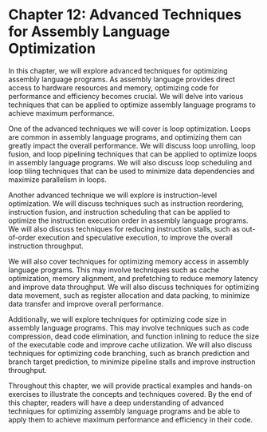 # Chapter 12: Advanced Techniques for Assembly Language Optimization

In this chapter, we will explore advanced techniques for optimizing assembly language programs. As assembly language provides direct access to hardware resources and memory, optimizing code for performance and efficiency becomes crucial. We will delve into various techniques that can be applied to optimize assembly language programs to achieve maximum performance.

One of the advanced techniques we will cover is loop optimization. Loops are common in assembly language programs, and optimizing them can greatly impact the overall performance. We will discuss loop unrolling, loop fusion, and loop pipelining techniques that can be applied to optimize loops in assembly language programs. We will also discuss loop scheduling and loop tiling techniques that can be used to minimize data dependencies and maximize parallelism in loops.

Another advanced technique we will explore is instruction-level optimization. We will discuss techniques such as instruction reordering, instruction fusion, and instruction scheduling that can be applied to optimize the instruction execution order in assembly language programs. We will also discuss techniques for reducing instruction stalls, such as out-of-order execution and speculative execution, to improve the overall instruction throughput.

We will also cover techniques for optimizing memory access in assembly language programs. This may involve techniques such as cache optimization, memory alignment, and prefetching to reduce memory latency and improve data throughput. We will also discuss techniques for optimizing data movement, such as register allocation and data packing, to minimize data transfer and improve overall performance.

Additionally, we will explore techniques for optimizing code size in assembly language programs. This may involve techniques such as code compression, dead code elimination, and function inlining to reduce the size of the executable code and improve cache utilization. We will also discuss techniques for optimizing code branching, such as branch prediction and branch target prediction, to minimize pipeline stalls and improve instruction throughput.

Throughout this chapter, we will provide practical examples and hands-on exercises to illustrate the concepts and techniques covered. By the end of this chapter, readers will have a deep understanding of advanced techniques for optimizing assembly language programs and be able to apply them to achieve maximum performance and efficiency in their code.
